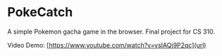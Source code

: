 # PokeCatch

A simple Pokemon gacha game in the browser. Final project for CS 310.

Video Demo: [https://www.youtube.com/watch?v=ysIAQj9P2qc](url)
